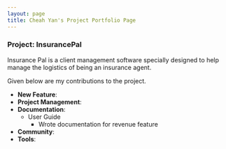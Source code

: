 ```yaml
---
layout: page
title: Cheah Yan's Project Portfolio Page
---
```


### Project: InsurancePal

Insurance Pal is a client management software specially designed
to help manage the logistics of being an insurance agent.

Given below are my contributions to the project.
* **New Feature**: 
* **Project Management**:
* **Documentation**:
  * User Guide
      * Wrote documentation for revenue feature
* **Community**:
* **Tools**:

